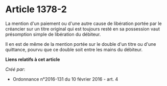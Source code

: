 # Article 1378-2

La mention d'un paiement ou d'une autre cause de libération portée par le créancier sur un titre original qui est toujours
resté en sa possession vaut présomption simple de libération du débiteur.

Il en est de même de la mention portée sur le double d'un titre ou d'une quittance, pourvu que ce double soit entre les mains
du débiteur.

**Liens relatifs à cet article**

_Créé par_:

  - Ordonnance n°2016-131 du 10 février 2016 - art. 4
